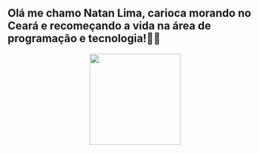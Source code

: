## Olá me chamo Natan Lima, carioca morando no Ceará e recomeçando a vida na área de programação e tecnologia!👨‍💻

<div align="center">
  <a href="https://github.com/rafaballerini">
  <img height="180em" src="https://github-readme-stats.vercel.app/api?username=natanlimadev&show_icons=true&theme=dark&include_all_commits=true&count_private=true"/>
  
</div>
 
  
  ##
